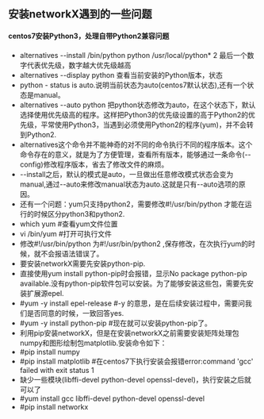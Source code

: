 ## 安装networkX遇到的一些问题
#### centos7安装Python3，处理自带Python2兼容问题
- alternatives --install /bin/python python /usr/local/python* 2 最后一个数字代表优先级，数字越大优先级越高
- alternatives --display python 查看当前安装的Python版本，状态
- python - status is auto.说明当前状态为auto(centos7默认状态),还有一个状态是manual。
- alternatives --auto python 把python状态修改为auto，在这个状态下，默认选择使用优先级高的程序。这样把Python3的优先级设置的高于Python2的优先级，平常使用Python3，当遇到必须使用Python2的程序(yum)，并不会转到Python2.
- alternatives这个命令并不能神奇的对不同的命令执行不同的程序版本。这个命令存在的意义，就是为了方便管理，查看所有版本，能够通过一条命令(--config)修改程序版本，省去了修改文件的麻烦。
- --install之后，默认的模式是auto，一旦做出任意修改模式状态会变为manual,通过--auto来修改manual状态为auto.这就是只有--auto选项的原因。
- 还有一个问题：yum只支持python2，需要修改#!/usr/bin/python 才能在运行的时候区分python3和python2.
- which yum #查看yum文件位置
- vi /bin/yum     #打开可执行文件
- 修改#!/usr/bin/python 为#!/usr/bin/python2 ,保存修改，在次执行yum的时候，就不会报语法错误了。
- 要安装networkX需要先安装python-pip.
- 直接使用yum install python-pip时会报错，显示No package python-pip available.没有python-pip软件包可以安装。为了能够安装这些包，需要先安装扩展源epel.
- #yum -y install epel-release #-y 的意思，是在后续安装过程中，需要问我们是否同意的时候，一致回答yes.
- #yum -y install python-pip #现在就可以安装python-pip了。
- 利用pip安装networkX，但是在安装networkX之前需要安装矩阵处理包numpy和图形绘制包matplotlib.安装命令如下：
- #pip install numpy
- #pip install matplotlib    #在centos7下执行安装会报错error:command 'gcc' failed with exit status 1
- 缺少一些模块(libffi-devel python-devel openssl-devel)，执行安装之后就可以了
- #yum install gcc libffi-devel python-devel openssl-devel
- #pip install networkx